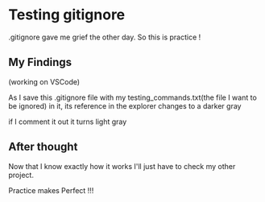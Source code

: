 # Testing gitignore

.gitignore gave me grief the other day.
So this is practice !

## My Findings

(working on VSCode)

As I save this .gitignore file with my testing_commands.txt(the file I want to be ignored) in it,
its reference in the explorer changes to a darker gray

if I comment it out
it turns light gray

## After thought

Now that I know exactly how it works I'll just have to check my other project.

Practice makes Perfect !!!
